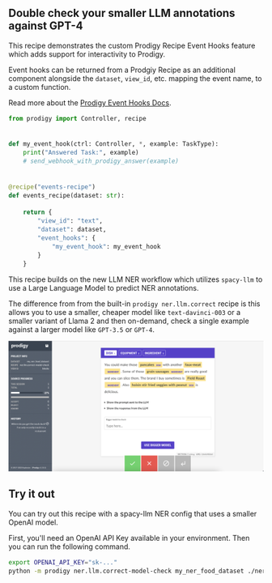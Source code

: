 ## Double check your smaller LLM annotations against GPT-4

This recipe demonstrates the custom Prodigy Recipe Event Hooks feature which adds support for interactivity to Prodigy.

Event hooks can be returned from a Prodgiy Recipe as an additional component alongside the `dataset`, `view_id`, etc. mapping the event name, to a custom function.

Read more about the [Prodigy Event Hooks Docs](https://prodi.gy/docs/custom-interfaces#custom-events).

```python
from prodigy import Controller, recipe


def my_event_hook(ctrl: Controller, *, example: TaskType):
    print("Answered Task:", example)
    # send_webhook_with_prodigy_answer(example)


@recipe("events-recipe")
def events_recipe(dataset: str):

    return {
        "view_id": "text",
        "dataset": dataset,
        "event_hooks": {
            "my_event_hook": my_event_hook
        }
    }

```


This recipe builds on the new LLM NER workflow which utilizes `spacy-llm` to use a Large Language Model to predict NER annotations.

The difference from from the built-in `prodigy ner.llm.correct` recipe is this allows you to use a smaller, cheaper model like `text-davinci-003` or a smaller variant of Llama 2 and then on-demand, check a single example against a larger model like `GPT-3.5` or `GPT-4`.


![](demo.png)


## Try it out

You can try out this recipe with a spacy-llm NER config that uses a smaller OpenAI model.

First, you'll need an OpenAI API Key available in your environment. Then you can run the following command.


```bash
export OPENAI_API_KEY="sk-..."
python -m prodigy ner.llm.correct-model-check my_ner_food_dataset ./ner_zeroshot.cfg ./food_data_sample.jsonl -F ./ner_llm_model_check.py
```
